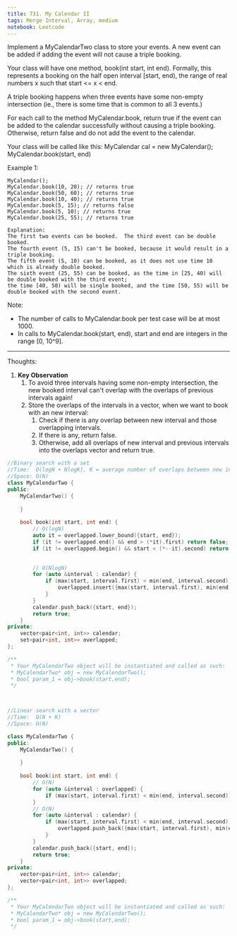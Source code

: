 ```yaml
---
title: 731. My Calendar II
tags: Merge Interval, Array, medium
notebook: Leetcode
---
```



Implement a MyCalendarTwo class to store your events. A new event can be added if adding the event will not cause a triple booking.

Your class will have one method, book(int start, int end). Formally, this represents a booking on the half open interval [start, end), the range of real numbers x such that start <= x < end.

A triple booking happens when three events have some non-empty intersection (ie., there is some time that is common to all 3 events.)

For each call to the method MyCalendar.book, return true if the event can be added to the calendar successfully without causing a triple booking. Otherwise, return false and do not add the event to the calendar.

Your class will be called like this: MyCalendar cal = new MyCalendar(); MyCalendar.book(start, end)

Example 1:
```
MyCalendar();
MyCalendar.book(10, 20); // returns true
MyCalendar.book(50, 60); // returns true
MyCalendar.book(10, 40); // returns true
MyCalendar.book(5, 15); // returns false
MyCalendar.book(5, 10); // returns true
MyCalendar.book(25, 55); // returns true

Explanation: 
The first two events can be booked.  The third event can be double booked.
The fourth event (5, 15) can't be booked, because it would result in a triple booking.
The fifth event (5, 10) can be booked, as it does not use time 10 which is already double booked.
The sixth event (25, 55) can be booked, as the time in [25, 40) will be double booked with the third event;
the time [40, 50) will be single booked, and the time [50, 55) will be double booked with the second event.
 ```

Note:

- The number of calls to MyCalendar.book per test case will be at most 1000.
- In calls to MyCalendar.book(start, end), start and end are integers in the range [0, 10^9].


----------
Thoughts:
1. **Key Observation**
    1. To avoid three intervals having some non-empty intersection, the new booked interval can't overlap with the overlaps of previous intervals again!
    2. Store the overlaps of the intervals in a vector, when we want to book with an new interval:
        1. Check if there is any overlap between new interval and those overlapping intervals.
        2. If there is any, return false.
        3. Otherwise, add all overlaps of new interval and previous intervals into the overlaps vector and return true.

```c++
//Binary search with a set
//Time:  O(logN + NlogK), K = average number of overlaps between new interval and previous intervals
//Space: O(N)  
class MyCalendarTwo {
public:
    MyCalendarTwo() {
        
    }
    
    bool book(int start, int end) {
        // O(logN)
        auto it = overlapped.lower_bound({start, end});
        if (it != overlapped.end() && end > (*it).first) return false;
        if (it != overlapped.begin() && start < (*--it).second) return false;

        
        // O(NlogN)
        for (auto &interval : calendar) {
            if (max(start, interval.first) < min(end, interval.second)) {
                overlapped.insert({max(start, interval.first), min(end, interval.second)});
            }
        }
        calendar.push_back({start, end});
        return true;
    }
private:
    vector<pair<int, int>> calendar;
    set<pair<int, int>> overlapped;
};

/**
 * Your MyCalendarTwo object will be instantiated and called as such:
 * MyCalendarTwo* obj = new MyCalendarTwo();
 * bool param_1 = obj->book(start,end);
 */



//Linear search with a vector
//Time:  O(N + K)
//Space: O(N)

class MyCalendarTwo {
public:
    MyCalendarTwo() {
        
    }
    
    bool book(int start, int end) {
        // O(N)
        for (auto &interval : overlapped) {
            if (max(start, interval.first) < min(end, interval.second)) return false;
        }
        // O(N)
        for (auto &interval : calendar) {
            if (max(start, interval.first) < min(end, interval.second)) {
                overlapped.push_back({max(start, interval.first), min(end, interval.second)});
            }
        }
        calendar.push_back({start, end});
        return true;
    }
private:
    vector<pair<int, int>> calendar;
    vector<pair<int, int>> overlapped;
};

/**
 * Your MyCalendarTwo object will be instantiated and called as such:
 * MyCalendarTwo* obj = new MyCalendarTwo();
 * bool param_1 = obj->book(start,end);
 */
```